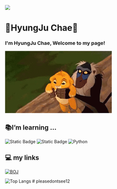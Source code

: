 <div align : center>
<img src="https://capsule-render.vercel.app/api?type=transparent&color=e0b88a&height=200&width=100%&section=header&text=HyungJu%20Chae%20GitHub&fontSize=80&fontColor=e0b88a" />   
</div>    

# 🦁HyungJu Chae👑
### I'm HyungJu Chae, Welcome to my page!
<img src = "images/lion-king-simba.gif">

##  📚I’m learning ...
  <img alt="Static Badge" src="https://img.shields.io/badge/C-%23A8B9CC?style=for-the-badge&logo=c&logoColor=white"> <!--c tag-->
  <img alt="Static Badge" src="https://img.shields.io/badge/java-red?style=for-the-badge&logoColor=white"> <!--java tag-->
  <img alt="Python" src ="https://img.shields.io/badge/C++-3776AB.svg?&style=for-the-badge&logo=cplusplus&logoColor=white"/> <!--C++ tag-->   

## 💻 my links
<a href = "https://www.acmicpc.net/user/liehtr102"><img alt="BOJ" src ="https://img.shields.io/badge/Beakjoon-181717.svg?&style=for-the-badge&logo=deutschebank&logoColor=white"/></a> <!--BOJ profile tag-->


![Top Langs](https://github-readme-stats.vercel.app/api/top-langs/?username=pleasedontsee12&layout=compact) <!--language ratio--># pleasedontsee12
